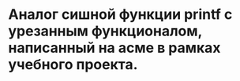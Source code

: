 # Аналог сишной функции printf с урезанным функционалом, написанный на асме в рамках учебного проекта.
